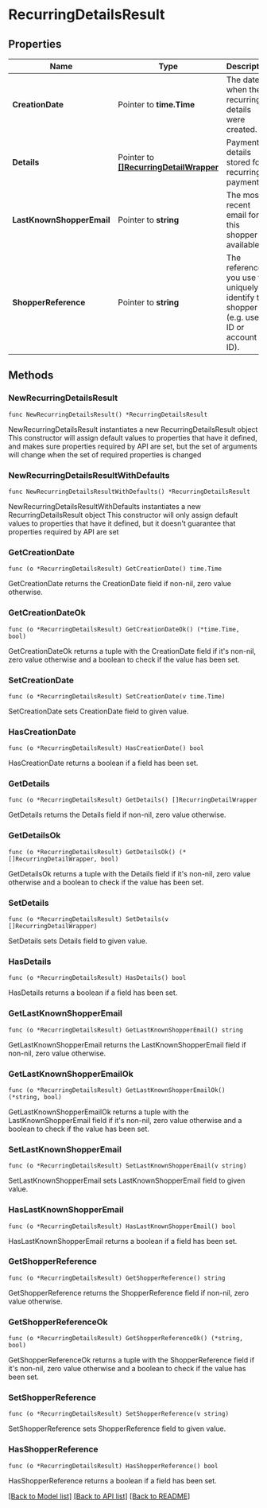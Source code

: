 # RecurringDetailsResult

## Properties

Name | Type | Description | Notes
------------ | ------------- | ------------- | -------------
**CreationDate** | Pointer to **time.Time** | The date when the recurring details were created. | [optional] 
**Details** | Pointer to [**[]RecurringDetailWrapper**](RecurringDetailWrapper.md) | Payment details stored for recurring payments. | [optional] 
**LastKnownShopperEmail** | Pointer to **string** | The most recent email for this shopper (if available). | [optional] 
**ShopperReference** | Pointer to **string** | The reference you use to uniquely identify the shopper (e.g. user ID or account ID). | [optional] 

## Methods

### NewRecurringDetailsResult

`func NewRecurringDetailsResult() *RecurringDetailsResult`

NewRecurringDetailsResult instantiates a new RecurringDetailsResult object
This constructor will assign default values to properties that have it defined,
and makes sure properties required by API are set, but the set of arguments
will change when the set of required properties is changed

### NewRecurringDetailsResultWithDefaults

`func NewRecurringDetailsResultWithDefaults() *RecurringDetailsResult`

NewRecurringDetailsResultWithDefaults instantiates a new RecurringDetailsResult object
This constructor will only assign default values to properties that have it defined,
but it doesn't guarantee that properties required by API are set

### GetCreationDate

`func (o *RecurringDetailsResult) GetCreationDate() time.Time`

GetCreationDate returns the CreationDate field if non-nil, zero value otherwise.

### GetCreationDateOk

`func (o *RecurringDetailsResult) GetCreationDateOk() (*time.Time, bool)`

GetCreationDateOk returns a tuple with the CreationDate field if it's non-nil, zero value otherwise
and a boolean to check if the value has been set.

### SetCreationDate

`func (o *RecurringDetailsResult) SetCreationDate(v time.Time)`

SetCreationDate sets CreationDate field to given value.

### HasCreationDate

`func (o *RecurringDetailsResult) HasCreationDate() bool`

HasCreationDate returns a boolean if a field has been set.

### GetDetails

`func (o *RecurringDetailsResult) GetDetails() []RecurringDetailWrapper`

GetDetails returns the Details field if non-nil, zero value otherwise.

### GetDetailsOk

`func (o *RecurringDetailsResult) GetDetailsOk() (*[]RecurringDetailWrapper, bool)`

GetDetailsOk returns a tuple with the Details field if it's non-nil, zero value otherwise
and a boolean to check if the value has been set.

### SetDetails

`func (o *RecurringDetailsResult) SetDetails(v []RecurringDetailWrapper)`

SetDetails sets Details field to given value.

### HasDetails

`func (o *RecurringDetailsResult) HasDetails() bool`

HasDetails returns a boolean if a field has been set.

### GetLastKnownShopperEmail

`func (o *RecurringDetailsResult) GetLastKnownShopperEmail() string`

GetLastKnownShopperEmail returns the LastKnownShopperEmail field if non-nil, zero value otherwise.

### GetLastKnownShopperEmailOk

`func (o *RecurringDetailsResult) GetLastKnownShopperEmailOk() (*string, bool)`

GetLastKnownShopperEmailOk returns a tuple with the LastKnownShopperEmail field if it's non-nil, zero value otherwise
and a boolean to check if the value has been set.

### SetLastKnownShopperEmail

`func (o *RecurringDetailsResult) SetLastKnownShopperEmail(v string)`

SetLastKnownShopperEmail sets LastKnownShopperEmail field to given value.

### HasLastKnownShopperEmail

`func (o *RecurringDetailsResult) HasLastKnownShopperEmail() bool`

HasLastKnownShopperEmail returns a boolean if a field has been set.

### GetShopperReference

`func (o *RecurringDetailsResult) GetShopperReference() string`

GetShopperReference returns the ShopperReference field if non-nil, zero value otherwise.

### GetShopperReferenceOk

`func (o *RecurringDetailsResult) GetShopperReferenceOk() (*string, bool)`

GetShopperReferenceOk returns a tuple with the ShopperReference field if it's non-nil, zero value otherwise
and a boolean to check if the value has been set.

### SetShopperReference

`func (o *RecurringDetailsResult) SetShopperReference(v string)`

SetShopperReference sets ShopperReference field to given value.

### HasShopperReference

`func (o *RecurringDetailsResult) HasShopperReference() bool`

HasShopperReference returns a boolean if a field has been set.


[[Back to Model list]](../README.md#documentation-for-models) [[Back to API list]](../README.md#documentation-for-api-endpoints) [[Back to README]](../README.md)


